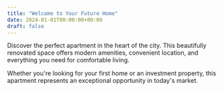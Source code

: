 ```yaml
---
title: "Welcome to Your Future Home"
date: 2024-01-01T00:00:00+00:00
draft: false
---
```


Discover the perfect apartment in the heart of the city. This beautifully renovated space offers modern amenities, convenient location, and everything you need for comfortable living.

Whether you're looking for your first home or an investment property, this apartment represents an exceptional opportunity in today's market.